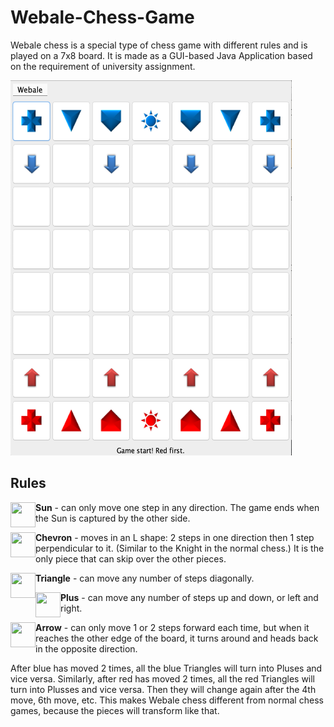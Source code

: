 # Webale-Chess-Game
Webale chess is a special type of chess game with different rules and is played on a 7x8 board. It is made as a GUI-based Java Application based on the requirement of university assignment.

<img src="https://github.com/awyewlim/Webale-Chess-Game/blob/master/Assets/Chessboard.png?raw=true" width="450" height="600">

## Rules
<img align="left" src="https://github.com/awyewlim/Webale-Chess-Game/blob/master/Assets/SunR.png?raw=true" width="40" height="40">**Sun** - can only move one step in any direction. The game ends when the Sun is captured by the other side.

<img align="left" src="https://github.com/awyewlim/Webale-Chess-Game/blob/master/Assets/ChevronR.png?raw=true" width="40" height="40">**Chevron** - moves in an L shape: 2 steps in one direction then 1 step perpendicular to it. (Similar to the Knight in the normal chess.) It is the only piece that can skip over the other pieces.

<img align="left" src="https://github.com/awyewlim/Webale-Chess-Game/blob/master/Assets/TriangleR.png?raw=true" width="40" height="40">**Triangle** - can move any number of steps diagonally.

<img align="left" src="https://github.com/awyewlim/Webale-Chess-Game/blob/master/Assets/PlusR.png?raw=true" width="40" height="40">**Plus** - can move any number of steps up and down, or left and right.

<img align="left" src="https://github.com/awyewlim/Webale-Chess-Game/blob/master/Assets/ArrowR.png?raw=true" width="40" height="40">**Arrow** - can only move 1 or 2 steps forward each time, but when it reaches the other edge of the board, it turns around and heads back in the opposite direction.

After blue has moved 2 times, all the blue Triangles will turn into Pluses and vice versa. Similarly, after red has moved 2 times, all the red Triangles will turn into Plusses and vice versa. Then they will change again after the 4th move, 6th move, etc. This makes Webale chess different from normal chess games, because the pieces will transform like that.
